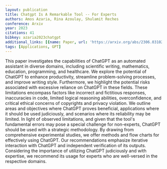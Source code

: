 ```yaml
---
layout: publication
title: Chatgpt Is A Remarkable Tool -- For Experts
authors: Amos Azaria, Rina Azoulay, Shulamit Reches
conference: Arxiv
year: 2023
citations: 41
bibkey: azaria2023chatgpt
additional_links: [{name: Paper, url: 'https://arxiv.org/abs/2306.03102'}]
tags: [Applications, GPT]
---
```

This paper investigates the capabilities of ChatGPT as an automated assistant
in diverse domains, including scientific writing, mathematics, education,
programming, and healthcare. We explore the potential of ChatGPT to enhance
productivity, streamline problem-solving processes, and improve writing style.
Furthermore, we highlight the potential risks associated with excessive
reliance on ChatGPT in these fields. These limitations encompass factors like
incorrect and fictitious responses, inaccuracies in code, limited logical
reasoning abilities, overconfidence, and critical ethical concerns of
copyrights and privacy violation. We outline areas and objectives where ChatGPT
proves beneficial, applications where it should be used judiciously, and
scenarios where its reliability may be limited. In light of observed
limitations, and given that the tool's fundamental errors may pose a special
challenge for non-experts, ChatGPT should be used with a strategic methodology.
By drawing from comprehensive experimental studies, we offer methods and flow
charts for effectively using ChatGPT. Our recommendations emphasize iterative
interaction with ChatGPT and independent verification of its outputs.
Considering the importance of utilizing ChatGPT judiciously and with expertise,
we recommend its usage for experts who are well-versed in the respective
domains.